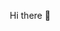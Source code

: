 
<p align="center">&nbsp;&nbsp;&nbsp;&nbsp; Hi there 👋 </p>
<!--
**muratcanclb/muratcanclb** is a ✨ _special_ ✨ repository because its `README.md` (this file) appears on your GitHub profile.

Here are some ideas to get you started:

- 🔭 I’m currently working on ...
🌱 I’m currently learning Kotlin
- 👯 I’m looking to collaborate on ...
- 🤔 I’m looking for help with ...
- 💬 Ask me about ...
- 📫 How to reach me: ...
- 😄 Pronouns: ...
- ⚡ Fun fact: ...
-->
### 📊 Statistics
***
<p>&nbsp;&nbsp;&nbsp;&nbsp;<img align="center" src="https://github-readme-stats.vercel.app/api?username=muratcanclb&show_icons=true&theme=radical&locale=en" alt="muratcanclb" /></p>
